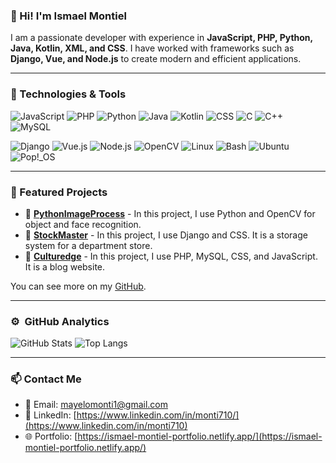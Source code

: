 ### 👋 Hi! I'm Ismael Montiel
I am a passionate developer with experience in **JavaScript, PHP, Python, Java, Kotlin, XML, and CSS**. I have worked with frameworks such as **Django, Vue, and Node.js** to create modern and efficient applications.

---

### 🚀 Technologies & Tools

![JavaScript](https://img.shields.io/badge/JavaScript-F7DF1E?style=for-the-badge&logo=javascript&logoColor=black)
![PHP](https://img.shields.io/badge/PHP-777BB4?style=for-the-badge&logo=php&logoColor=white)
![Python](https://img.shields.io/badge/Python-3776AB?style=for-the-badge&logo=python&logoColor=white)
![Java](https://img.shields.io/badge/Java-007396?style=for-the-badge&logo=java&logoColor=white)
![Kotlin](https://img.shields.io/badge/Kotlin-0095D5?style=for-the-badge&logo=kotlin&logoColor=white)
![CSS](https://img.shields.io/badge/CSS-1572B6?style=for-the-badge&logo=css3&logoColor=white)
![C](https://img.shields.io/badge/c-%2300599C.svg?style=for-the-badge&logo=c&logoColor=white)
![C++](https://img.shields.io/badge/c++-%2300599C.svg?style=for-the-badge&logo=c%2B%2B&logoColor=white)
![MySQL](https://img.shields.io/badge/mysql-4479A1.svg?style=for-the-badge&logo=mysql&logoColor=white)

![Django](https://img.shields.io/badge/Django-092E20?style=for-the-badge&logo=django&logoColor=white)
![Vue.js](https://img.shields.io/badge/Vue.js-4FC08D?style=for-the-badge&logo=vue.js&logoColor=white)
![Node.js](https://img.shields.io/badge/Node.js-339933?style=for-the-badge&logo=node.js&logoColor=white)
![OpenCV](https://img.shields.io/badge/opencv-%23white.svg?style=for-the-badge&logo=opencv&logoColor=white)
![Linux](https://img.shields.io/badge/Linux-FCC624?style=for-the-badge&logo=linux&logoColor=black)
![Bash](https://img.shields.io/badge/Shell_Script-121011?style=for-the-badge&logo=gnu-bash&logoColor=white)
![Ubuntu](https://img.shields.io/badge/Ubuntu-E95420?style=for-the-badge&logo=ubuntu&logoColor=white)
![Pop!_OS](https://img.shields.io/badge/Pop!_OS-48B9C7?style=for-the-badge&logo=popos&logoColor=white)

---

### 📌 Featured Projects
- 🔹 **[PythonImageProcess]([#](https://github.com/Monti710/PythonImageProcess))** - In this project, I use Python and OpenCV for object and face recognition.
- 🔹 **[StockMaster](#https://github.com/Monti710/StockMaster)** - In this project, I use Django and CSS. It is a storage system for a department store.
- 🔹 **[Culturedge](#https://github.com/Monti710/Culturedge)** - In this project, I use PHP, MySQL, CSS, and JavaScript. It is a blog website.

You can see more on my [GitHub](https://github.com/Monti710).

---

### ⚙️ &nbsp;GitHub Analytics

![GitHub Stats](https://github-readme-stats.vercel.app/api?username=Monti710&show_icons=true&theme=radical)
![Top Langs](https://github-readme-stats.vercel.app/api/top-langs/?username=Monti710&layout=compact&theme=radical)

---

### 📫 Contact Me
- 📩 Email: [mayelomonti1@gmail.com](mailto:mayelomonti1@gmail.com)
- 💼 LinkedIn: [https://www.linkedin.com/in/monti710/](https://www.linkedin.com/in/monti710)
- 🌐 Portfolio: [https://ismael-montiel-portfolio.netlify.app/](https://ismael-montiel-portfolio.netlify.app/)
